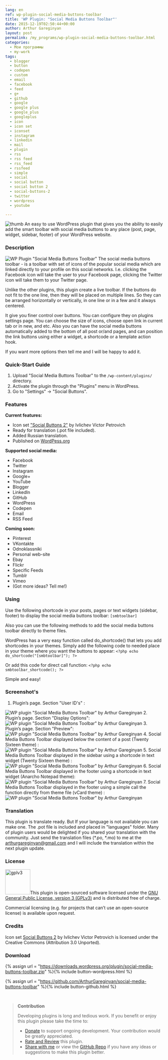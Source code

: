 ```yaml
---
lang: en
ref: wp-plugin-social-media-buttons-toolbar
title: 'WP Plugin: "Social Media Buttons Toolbar"'
date: 2015-12-19T02:50:44+00:00
author: Arthur Gareginyan
layout: post
permalink: /my_programs/wp-plugin-social-media-buttons-toolbar.html
categories:
  - Мои программы
  - my-work
tags:
  - blogger
  - button
  - codepen
  - custom
  - email
  - facebook
  - feed
  - g+
  - github
  - google
  - google plus
  - google_plus
  - googleplus
  - icon
  - icon set
  - iconset
  - instagram
  - linkedin
  - mail
  - plugin
  - rss
  - rss feed
  - rss_feed
  - rssfeed
  - simple
  - social
  - social button
  - social button 2
  - social-buttons-2
  - twitter
  - wordpress
  - youtube

---
```


![thumb](/images/social-media-buttons-toolbar/icon.png)
An easy to use WordPress plugin that gives you the ability to easily add the smart toolbar with social media buttons to any place (post, page, widget, sidebar, footer) of your WordPress website.


### Description

<img src="/images/social-media-buttons-toolbar/banner.png" alt="WP Plugin &quot;Social Media Buttons Toolbar&quot;" />
The social media buttons toolbar - is a toolbar with set of icons of the popular social media which are linked directly to your profile on this social networks. I.e. clicking the Facebook icon will take the user to your Facebook page, clicking the Twitter icon will take them to your Twitter page.

Unlike the other plugins, this plugin create a live toolbar. If the buttons do not fit to the one line, then they will be placed on multiple lines. So they can be arranged horizontally or vertically, in one line or in a few and it always centered.

It give you finer control over buttons. You can configure they on plugins settings page. You can choose the size of icons, choose open link in current tab or in new, and etc. Also you can have the social media buttons automatically added to the bottom of all post or/and pages, and can position the link buttons using either a widget, a shortcode or a template action hook.

If you want more options then tell me and I will be happy to add it.


### Quick-Start Guide

1. Upload "Social Media Buttons Toolbar" to the `/wp-content/plugins/` directory.
2. Activate the plugin through the "Plugins" menu in WordPress.
3. Go to "Settings" -> "Social Buttons".


### Features

**Current features:**

* Icon set ["Social Buttons 2"](https://www.iconfinder.com/iconsets/social-buttons-2?ref=ArthurGareginyan) by Ivlichev Victor Petrovich
* Ready for translation (.pot file included).
* Added Russian translation.
* Published on [WordPess.org](http://wordpess.org/)

**Supported social media:**

* Facebook
* Twitter
* Instagram
* Google+
* YouTube
* Blogger
* LinkedIn
* GitHub
* WordPress
* Codepen
* Email
* RSS Feed

**Coming soon:**

* Pinterest
* VKontakte
* Odnoklassniki
* Personal web-site
* Ebay
* Flickr
* Specific Feeds
* Tumblr
* Vimeo
* (Got more ideas? Tell me!)


### Using

Use the following shortcode in your posts, pages or text widgets (sidebar, footer) to display the social media buttons toolbar:
`[smbtoolbar]`

Also you can use the following methods to add the social media buttons toolbar directly to theme files.

WordPress has a very easy function called do_shortcode() that lets you add shortcodes in your themes. Simply add the following code to needed place in your theme where you want the buttons to appear:
`<?php echo do_shortcode("[smbtoolbar]"); ?>`

Or add this code for direct call function:
`<?php echo smbtoolbar_shortcode(); ?>`

Simple and easy!


### Screenshot's

1. Plugin’s page. Section "User ID's" :
<img src="/images/social-media-buttons-toolbar/screenshot-1.png" alt="WP plugin &quot;Social Media Buttons Toolbar&quot; by Arthur Gareginyan" />
2.  Plugin’s page. Section "Display Options":
<img src="/images/social-media-buttons-toolbar/screenshot-2.png" alt="WP plugin &quot;Social Media Buttons Toolbar&quot; by Arthur Gareginyan" />
3.  Plugin’s page. Section "Preview":
<img src="/images/social-media-buttons-toolbar/screenshot-3.png" alt="WP plugin &quot;Social Media Buttons Toolbar&quot; by Arthur Gareginyan" />
4. Social Media Buttons Toolbar displayed below the content of a post (Twenty Sixteen theme) :
<img src="/images/social-media-buttons-toolbar/screenshot-4.png" alt="WP plugin &quot;Social Media Buttons Toolbar&quot; by Arthur Gareginyan" />
5. Social Media Buttons Toolbar displayed in the sidebar using a shortcode in text widget (Twenty Sixteen theme) :
<img src="/images/social-media-buttons-toolbar/screenshot-5.png" alt="WP plugin &quot;Social Media Buttons Toolbar&quot; by Arthur Gareginyan" />
6.  Social Media Buttons Toolbar displayed in the footer using a shortcode in text widget (Anarcho Notepad theme):
<img src="/images/social-media-buttons-toolbar/screenshot-6.png" alt="WP plugin &quot;Social Media Buttons Toolbar&quot; by Arthur Gareginyan" />
7. Social Media Buttons Toolbar displayed in the footer using a simple call the function directly from theme file (vCard theme) :
<img src="/images/social-media-buttons-toolbar/screenshot-7.png" alt="WP plugin &quot;Social Media Buttons Toolbar&quot; by Arthur Gareginyan" />


### Translation

This plugin is translate ready. But If your language is not available you can make one. The .pot file is included and placed in "languages" folder. Many of plugin users would be delighted if you shared your translation with the community. Just send the translation files (*.po, *.mo) to me at the arthurgareginyan@gmail.com and I will include the translation within the next plugin update.


### License

<img src="/images/gplv3.png" alt="gplv3" width="80" class="alignleft" />This plugin is open-sourced software licensed under the <a href="http://www.gnu.org/licenses/gpl-3.0.html" title="GPLv3" target="_blank">GNU General Public License, version 3 (GPLv3)</a> and is distributed free of charge.

Commercial licensing (e.g. for projects that can’t use an open-source license) is available upon request.


### Credits

Icon set [Social Buttons 2](https://www.iconfinder.com/iconsets/social-buttons-2?ref=ArthurGareginyan) by Ivlichev Victor Petrovich is licensed under the Creative Commons (Attribution 3.0 Unported).


### Download

{% assign url = "https://downloads.wordpress.org/plugin/social-media-buttons-toolbar.zip" %}{% include button-wordpress.html %}
    
{% assign url = "https://github.com/ArthurGareginyan/social-media-buttons-toolbar" %}{% include button-github.html %}


<br>

>**Contribution**
>
>Developing plugins is long and tedious work. If you benefit or enjoy this plugin please take the time to:
>
>* [Donate](http://www.arthurgareginyan.com/donate.html) to support ongoing development. Your contribution would be greatly appreciated.
>* [Rate and Review](https://wordpress.org/support/view/plugin-reviews/social-media-buttons-toolbar?rate=5#postform) this plugin.
>* [Share with me](mailto:arthurgareginyan@gmail.com) or view the [GitHub Repo](https://github.com/ArthurGareginyan/social-media-buttons-toolbar) if you have any ideas or suggestions to make this plugin better.